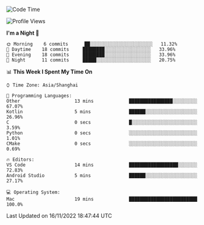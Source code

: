 <!--START_SECTION:waka-->
![Code Time](http://img.shields.io/badge/Code%20Time-19%20hrs%2045%20mins-blue)

![Profile Views](http://img.shields.io/badge/Profile%20Views-5-blue)

**I'm a Night 🦉** 

```text
🌞 Morning    6 commits      ██░░░░░░░░░░░░░░░░░░░░░░░   11.32% 
🌆 Daytime    18 commits     ████████░░░░░░░░░░░░░░░░░   33.96% 
🌃 Evening    18 commits     ████████░░░░░░░░░░░░░░░░░   33.96% 
🌙 Night      11 commits     █████░░░░░░░░░░░░░░░░░░░░   20.75%

```


📊 **This Week I Spent My Time On** 

```text
⌚︎ Time Zone: Asia/Shanghai

💬 Programming Languages: 
Other                    13 mins             ████████████████░░░░░░░░░   67.07% 
Kotlin                   5 mins              ██████░░░░░░░░░░░░░░░░░░░   26.96% 
C                        0 secs              █░░░░░░░░░░░░░░░░░░░░░░░░   3.59% 
Python                   0 secs              ░░░░░░░░░░░░░░░░░░░░░░░░░   1.01% 
CMake                    0 secs              ░░░░░░░░░░░░░░░░░░░░░░░░░   0.69%

🔥 Editors: 
VS Code                  14 mins             ██████████████████░░░░░░░   72.83% 
Android Studio           5 mins              ██████░░░░░░░░░░░░░░░░░░░   27.17%

💻 Operating System: 
Mac                      19 mins             █████████████████████████   100.0%

```


 Last Updated on 16/11/2022 18:47:44 UTC
<!--END_SECTION:waka-->